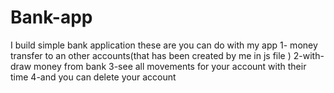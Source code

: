 # Bank-app
I build simple bank application
these are you can do with my app
1- money transfer to an other accounts(that has been created by me in js file ) 
2-with-draw money from bank 
3-see all movements for your account with their time 
4-and you can delete your account
